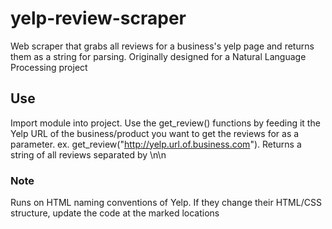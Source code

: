 # yelp-review-scraper
Web scraper that grabs all reviews for a business's yelp page and returns them as a string for parsing. Originally designed for a Natural Language Processing project
## Use
Import module into project. Use the get_review() functions by feeding it the Yelp URL of the business/product you want to get the reviews for as a parameter.
ex. get_review("http://yelp.url.of.business.com"). Returns a string of all reviews separated by \n\n
### Note
Runs on HTML naming conventions of Yelp. If they change their HTML/CSS structure, update the code at the marked locations